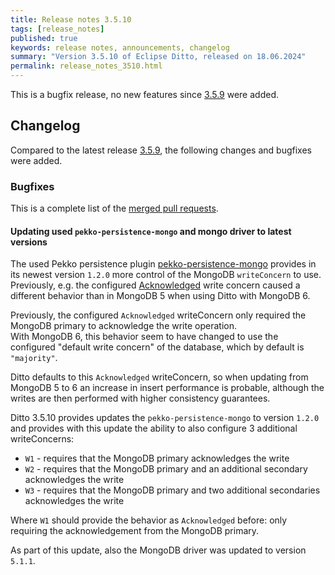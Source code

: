 ```yaml
---
title: Release notes 3.5.10
tags: [release_notes]
published: true
keywords: release notes, announcements, changelog
summary: "Version 3.5.10 of Eclipse Ditto, released on 18.06.2024"
permalink: release_notes_3510.html
---
```


This is a bugfix release, no new features since [3.5.9](release_notes_359.html) were added.

## Changelog

Compared to the latest release [3.5.9](release_notes_359.html), the following changes and bugfixes were added.

### Bugfixes

This is a complete list of the
[merged pull requests](https://github.com/eclipse-ditto/ditto/pulls?q=is%3Apr+milestone%3A3.5.10).

#### Updating used `pekko-persistence-mongo` and mongo driver to latest versions

The used Pekko persistence plugin [pekko-persistence-mongo](https://github.com/scullxbones/pekko-persistence-mongo) provides
in its newest version `1.2.0` more control of the MongoDB `writeConcern` to use.  
Previously, e.g. the configured [Acknowledged](https://github.com/scullxbones/pekko-persistence-mongo?tab=readme-ov-file#writeconcern) 
write concern caused a different behavior than in MongoDB 5 when using Ditto with MongoDB 6.  

Previously, the configured `Acknowledged` writeConcern only required the MongoDB primary to acknowledge the write operation.  
With MongoDB 6, this behavior seem to have changed to use the configured "default write concern" of the database, which by
default is `"majority"`.

Ditto defaults to this `Acknowledged` writeConcern, so when updating from MongoDB 5 to 6 an increase in insert performance
is probable, although the writes are then performed with higher consistency guarantees.

Ditto 3.5.10 provides updates the `pekko-persistence-mongo` to version `1.2.0` and provides with this update the ability 
to also configure 3 additional writeConcerns:
* `W1` - requires that the MongoDB primary acknowledges the write
* `W2` - requires that the MongoDB primary and an additional secondary acknowledges the write
* `W3` - requires that the MongoDB primary and two additional secondaries acknowledges the write

Where `W1` should provide the behavior as `Acknowledged` before: only requiring the acknowledgement from the MongoDB primary.

As part of this update, also the MongoDB driver was updated to version `5.1.1`.
